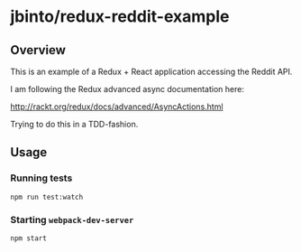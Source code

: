 # jbinto/redux-reddit-example

## Overview

This is an example of a Redux + React application accessing the Reddit API.

I am following the Redux advanced async documentation here:

http://rackt.org/redux/docs/advanced/AsyncActions.html

Trying to do this in a TDD-fashion.

## Usage

### Running tests

```
npm run test:watch
```

### Starting `webpack-dev-server`

```
npm start
```
